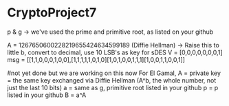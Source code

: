 # CryptoProject7
p & g -> we've used the prime and primitive root, as listed on your github

A = 1267650600228219655424634599189 (Diffie Hellman)
-> Raise this to little b, convert to decimal, use 10 LSB's as key for sDES
V = [0,0,0,0,0,0,0,1]
msg = [[1,1,0,0,0,1,0,0],[1,1,1,1,1,0,1,0][1,0,1,0,0,1,1,1][1,0,0,1,1,0,0,1]]

#not yet done but we are working on this now
For El Gamal, 
  A = private key = the same key exchanged via Diffie Hellman (A^b, the whole number, not just the last 10 bits)
  a = same as g, primitive root listed in your github
  p = p listed in your github
  B = a^A
